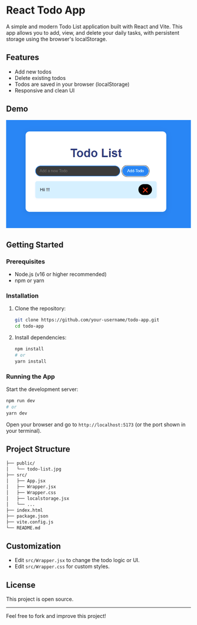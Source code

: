 # React Todo App

A simple and modern Todo List application built with React and Vite. This app allows you to add, view, and delete your daily tasks, with persistent storage using the browser's localStorage.

## Features

- Add new todos
- Delete existing todos
- Todos are saved in your browser (localStorage)
- Responsive and clean UI

## Demo

![App Screenshot](/public/Screenshot.png)

## Getting Started

### Prerequisites

- Node.js (v16 or higher recommended)
- npm or yarn

### Installation

1. Clone the repository:
   ```bash
   git clone https://github.com/your-username/todo-app.git
   cd todo-app
   ```
2. Install dependencies:
   ```bash
   npm install
   # or
   yarn install
   ```

### Running the App

Start the development server:

```bash
npm run dev
# or
yarn dev
```

Open your browser and go to `http://localhost:5173` (or the port shown in your terminal).

## Project Structure

```
├── public/
│   └── todo-list.jpg
├── src/
│   ├── App.jsx
│   ├── Wrapper.jsx
│   ├── Wrapper.css
│   ├── localstorage.jsx
│   └── ...
├── index.html
├── package.json
├── vite.config.js
└── README.md
```

## Customization

- Edit `src/Wrapper.jsx` to change the todo logic or UI.
- Edit `src/Wrapper.css` for custom styles.

## License

This project is open source.

---

Feel free to fork and improve this project!
